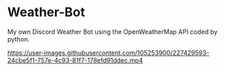 # Weather-Bot
My own Discord Weather Bot using the OpenWeatherMap API coded by python.

https://user-images.githubusercontent.com/105253900/227429593-24cbe5f1-757e-4c93-81f7-178efd91ddec.mp4
